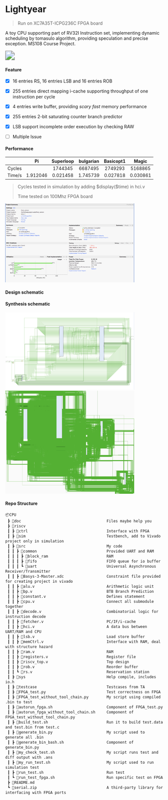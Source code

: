 # Lightyear

> Run on XC7A35T-ICPG236C FPGA board

A toy CPU supporting part of RV32I Instruction set, implementing dynamic scheduling by tomasulo algorithm, providing speculation and precise exception. MS108 Course Project.

<img src="https://static.wikia.nocookie.net/pokemon/images/0/08/E_025_front.gif/revision/latest?cb=20120626205205" style="zoom:185%;"  />



#### Feature

- [x] 16 entries RS, 16 entries LSB and 16 entries ROB
- [x] 255 entries direct mapping i-cache supporting throughput of one instruction per cycle
- [x] 4 entries write buffer, providing *scary fast* memory performance
- [x] 255 entries 2-bit saturating counter branch predictor
- [x] LSB support incomplete order execution by checking RAW
- [ ] Multiple Issue 



#### Performance

|        |    Pi    | Superloop | bulgarian | Basicopt1 |  Magic   |
| :----: | :------: | :-------: | :-------: | :-------: | :------: |
| Cycles |          |  1744345  |  6687495  |  2749293  | 5168865  |
| Time/s | 1.912046 | 0.021458  | 1.745739  | 0.027818  | 0.030861 |

> Cycles tested in simulation by adding \$display($time) in hci.v
>
> Time tested on 100Mhz FPGA board



<img src="doc/report.png" style="zoom:40%;" />

#### Design schematic



#### Synthesis schematic

<img src="doc/Schematic1.png" style="zoom:40%;" />

<img src="doc/Schematic2.png" style="zoom:40%;" />

#### Repo Structure

```
📦CPU
 ┣ 📂doc                                      Files maybe help you
 ┣ 📂riscv
 ┃ ┣ 📂ctrl                                   Interface with FPGA
 ┃ ┣ 📂sim                                    Testbench, add to Vivado project only in simulation
 ┃ ┣ 📂src                                    My code
 ┃ ┃ ┣ 📂common                               Provided UART and RAM
 ┃ ┃ ┃ ┣ 📂block_ram                          RAM
 ┃ ┃ ┃ ┣ 📂fifo                               FIFO queue for io buffer
 ┃ ┃ ┃ ┗ 📂uart                               Universal Asynchronous Receiver/Transmitter
 ┃ ┃ ┣ 📜Basys-3-Master.xdc                   Constraint file provided for creating project in vivado
 ┃ ┃ ┣ 📜alu.v                                Arithmetic logic unit
 ┃ ┃ ┣ 📜bp.v                                 BTB Branch Prediction
 ┃ ┃ ┣ 📜constant.v                           Defines statement
 ┃ ┃ ┣ 📜cpu.v                                Connect all submodule together
 ┃ ┃ ┣ 📜decode.v                             Combinatorial logic for instruction decode
 ┃ ┃ ┣ 📜fetcher.v                            PC/IF/i-cache
 ┃ ┃ ┣ 📜hci.v                                A data bus between UART/RAM and CPU
 ┃ ┃ ┣ 📜lsb.v                                Load store buffer
 ┃ ┃ ┣ 📜memCtrl.v                            Interface with RAM, deal with structure hazard
 ┃ ┃ ┣ 📜ram.v                                RAM
 ┃ ┃ ┣ 📜registers.v                          Register file
 ┃ ┃ ┣ 📜riscv_top.v                          Top design
 ┃ ┃ ┣ 📜rob.v                                Reorder buffer
 ┃ ┃ ┗ 📜rs.v                                 Reservation station
 ┃ ┣ 📂sys                                    Help compile, includes io.h
 ┃ ┣ 📂testcase                               Testcases from TA
 ┃ ┣ 📜FPGA_test.py                           Test correctness on FPGA
 ┃ ┣ 📜FPGA_test_without_tool_chain.py        My script using compiled .bin to test
 ┃ ┣ 📜autorun_fpga.sh                        Component of FPGA_test.py
 ┃ ┣ 📜autorun_fpga_without_tool_chain.sh     Component of FPGA_test_without_tool_chain.py
 ┃ ┣ 📜build_test.sh                          Run it to build test.data and test.bin from test.c
 ┃ ┣ 📜generate_bin.py                        My script used to generate all .bin
 ┃ ┣ 📜generate_bin_bash.sh                   Component of generate_bin.py
 ┃ ┣ 📜my_check_test.sh                       My script runs test and diff output with .ans
 ┃ ┣ 📜my_run_test.sh                         My script used to run simulation test
 ┃ ┣ 📜run_test.sh                            Run test
 ┃ ┗ 📜run_test_fpga.sh                       Run specific test on FPGA
 ┣ 📜README.md
 ┗ 📜serial.zip                               A third-party library for interfacing with FPGA ports
```